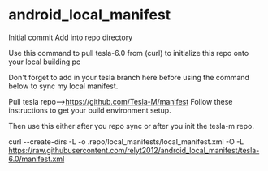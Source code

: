 # android_local_manifest
Initial commit
Add into repo directory

Use this command to pull tesla-6.0 from (curl) to initialize this repo onto your local building pc

Don't forget to add in your tesla branch here before using the command below to sync my local manifest.


Pull tesla repo-->https://github.com/Tesla-M/manifest   Follow these instructions to get your build environment setup.

Then use this either after you repo sync or after you init the tesla-m repo.

curl --create-dirs -L -o .repo/local_manifests/local_manifest.xml -O -L https://raw.githubusercontent.com/relyt2012/android_local_manifest/tesla-6.0/manifest.xml
